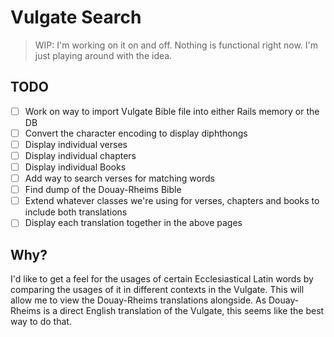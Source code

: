 # Vulgate Search

> WIP: I'm working on it on and off. Nothing is functional right now. I'm just playing around with the idea.

## TODO

- [ ] Work on way to import Vulgate Bible file into either Rails memory or the DB
- [ ] Convert the character encoding to display diphthongs
- [ ] Display individual verses
- [ ] Display individual chapters
- [ ] Display individual Books
- [ ] Add way to search verses for matching words
- [ ] Find dump of the Douay-Rheims Bible
- [ ] Extend whatever classes we're using for verses, chapters and books to include both translations
- [ ] Display each translation together in the above pages

## Why?

I'd like to get a feel for the usages of certain Ecclesiastical Latin words by comparing the usages of it in different contexts in the Vulgate. This will allow me to view the Douay-Rheims translations alongside. As Douay-Rheims is a direct English translation of the Vulgate, this seems like the best way to do that.
